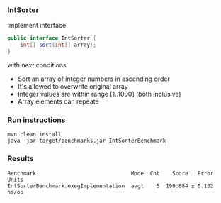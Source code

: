 ### IntSorter
Implement interface
```java
public interface IntSorter {
    int[] sort(int[] array);
}
```
with next conditions
- Sort an array of integer numbers in ascending order
- It's allowed to overwrite original array
- Integer values are within range [1..1000] (both inclusive)
- Array elements can repeate

### Run instructions
```shell
mvn clean install
java -jar target/benchmarks.jar IntSorterBenchmark
```

### Results
```shell
Benchmark                              Mode  Cnt    Score   Error  Units
IntSorterBenchmark.oxegImplementation  avgt    5  190.884 ± 0.132  ns/op
```